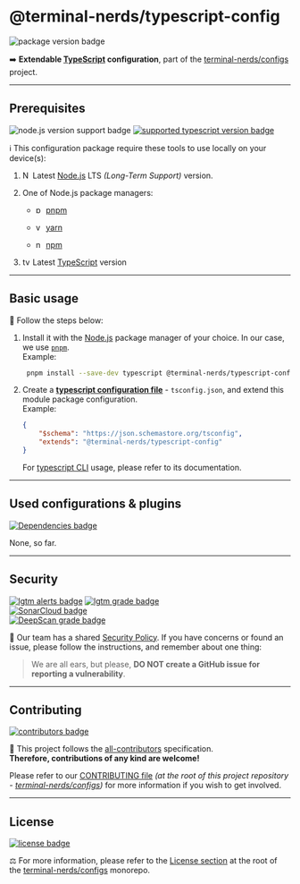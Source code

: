 # @terminal-nerds/typescript-config

![package version badge]

➡️ **Extendable [TypeScript] configuration**, part of the
[terminal-nerds/configs] project.

[terminal-nerds/configs]: https://github.com/terminal-nerds/configs
[package version badge]: https://img.shields.io/npm/v/@terminal-nerds/typescript-config/latest?style=for-the-badge&logo=npm
[typescript]: https://www.typescriptlang.org/
[terminal-nerds/configs]: https://github.com/terminal-nerds/configs

---

## Prerequisites

![node.js version support badge]
[![supported typescript version badge]][typescript]

[node.js version support badge]: https://img.shields.io/node/v-lts/@terminal-nerds/typescript-config?style=for-the-badge&logo=nodedotjs
[supported typescript version badge]: https://img.shields.io/github/package-json/dependency-version/terminal-nerds/configs/peer/typescript?filename=packages%2Ftypescript%2Fpackage.json&logo=typescript&style=for-the-badge

ℹ️ This configuration package require these tools to use locally on your
device(s):

1. <img
      alt="Node.JS logo icon"
      width="14"
      src="https://api.iconify.design/logos/nodejs-icon.svg"
   />
   Latest [Node.js] LTS _(Long-Term Support)_ version.

1. One of Node.js package managers:

    - <img
             alt="pnpm logo icon"
             width="14"
             src="https://api.iconify.design/vscode-icons/file-type-light-pnpm.svg"
          />
      [pnpm]

    - <img
            alt="yarn logo icon"
            width="14"
            src="https://api.iconify.design/logos/yarn.svg"
           />
      [yarn]

    - <img
          alt="npm logo icon"
          width="14"
          src="https://api.iconify.design/logos/npm-icon.svg"
         />
      [npm]

1. <img
         alt="typescript logo icon"
         width="14"
         src="https://api.iconify.design/logos/typescript-icon.svg"
        />
   Latest [TypeScript] version

[node.js]: https://nodejs.org/en/
[pnpm]: https://pnpm.io/
[npm]: https://npmjs.com/
[yarn]: https://yarnpkg.com/

---

## Basic usage

👣 Follow the steps below:

1. Install it with the [Node.js] package manager of your choice. In our case,
   we use [`pnpm`](pnpm).\
   Example:

    ```sh
     pnpm install --save-dev typescript @terminal-nerds/typescript-config
    ```

    [node.js]: https://nodejs.org/en/
    [`pnpm`]: https://pnpm.io/

1. Create a **[typescript configuration file]** - `tsconfig.json`, and
   extend this module package configuration.\
   Example:

    ```json
    {
    	"$schema": "https://json.schemastore.org/tsconfig",
    	"extends": "@terminal-nerds/typescript-config"
    }
    ```

    For [typescript CLI] usage, please refer to its documentation.

    [typescript configuration file]: https://www.typescriptlang.org/tsconfig/
    [typescript cli]: https://www.typescriptlang.org/docs/handbook/compiler-options.html

---

## Used configurations & plugins

[![Dependencies badge]][dependencies url]

None, so far.

[dependencies badge]: https://img.shields.io/librariesio/release/npm/@terminal-nerds/typescript-config?style=for-the-badge
[dependencies url]: https://libraries.io/npm/@terminal-nerds%2Ftypescript-config

---

## Security

[![lgtm alerts badge]][lgtm report]
[![lgtm grade badge]][lgtm report]\
[![SonarCloud badge]][sonarcloud report]\
[![DeepScan grade badge]][deepscan report]

🔐 Our team has a shared [Security Policy]. If you have concerns or found an
issue, please follow the instructions, and
remember about one thing:

> We are all ears, but please, **DO NOT create a GitHub issue for reporting a
> vulnerability**.

[security policy]: https://github.com/terminal-nerds/configs/security/policy
[lgtm alerts badge]: https://img.shields.io/lgtm/alerts/github/terminal-nerds/configs?style=for-the-badge&logo=lgtm
[lgtm grade badge]: https://img.shields.io/lgtm/grade/javascript/github/terminal-nerds/configs?style=for-the-badge&logo=lgtm
[lgtm report]: https://lgtm.com/projects/g/terminal-nerds/configs
[sonarcloud badge]: https://img.shields.io/sonar/quality_gate/terminal-nerds_configs/main?logo=sonarcloud&server=https%3A%2F%2Fsonarcloud.io&style=for-the-badge
[sonarcloud report]: https://sonarcloud.io/summary/overall?id=terminal-nerds_configs
[deepscan grade badge]: https://deepscan.io/api/teams/16781/projects/20096/branches/536130/badge/grade.svg
[deepscan report]: https://deepscan.io/dashboard#view=project&tid=16781&pid=20096&bid=536130

---

## Contributing

[![contributors badge]][contributors url]

🤝 This project follows the [all-contributors] specification.\
**Therefore, contributions of any kind are welcome!**

Please refer to our [CONTRIBUTING file]
_(at the root of this project repository - [terminal-nerds/configs])_
for more information if you wish to get involved.

[all-contributors]: https://github.com/all-contributors/all-contributors
[contributing file]: https://github.com/terminal-nerds/configs/blob/main/.github/CONTRIBUTING.md
[contributors badge]: https://img.shields.io/github/contributors/terminal-nerds/configs?style=for-the-badge
[contributors url]: https://github.com/terminal-nerds/configs#contributors

---

## License

[![license badge]][license]

⚖️ For more information, please refer to the [License section] at the root of
the [terminal-nerds/configs] monorepo.

[license badge]: https://img.shields.io/github/license/terminal-nerds/configs?style=for-the-badge
[license]: https://github.com/terminal-nerds/configs/blob/main/LICENSE.md
[license section]: https://github.com/terminal-nerds/configs#License
